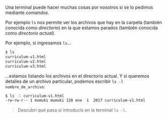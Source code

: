 Una terminal puede hacer muchas cosas por nosotros si se lo pedimos mediante _comandos_. 

Por ejemplo `ls` nos permite ver los archivos que hay en la carpeta (también conocida como _directorio_) en la que estamos parados (también conocida como _directorio actual_). 

Por ejemplo, si ingresamos `ls`...

```sh
$ ls
curriculum-v1.html
curriculum-v2.html
curriculum-v3.html
```

...estamos listando los archivos en el directorio actual. Y si queremos detalles de un archivo particular, podemos escribir `ls -l nombre_de_archivo`:

```sh
$ ls -l curriculum-v1.html 
-rw-rw-r-- 1 mumuki mumuki 120 ene  1  2017 curriculum-v1.html
```

> Descubrí qué pasa si introducís en la terminal `ls -l`. 
